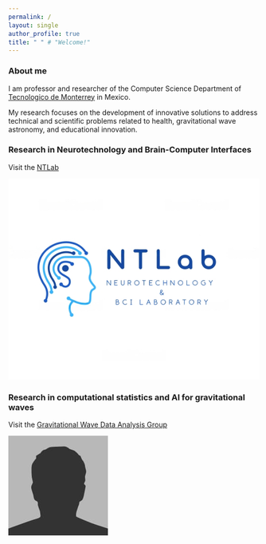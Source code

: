 ```yaml
---
permalink: /
layout: single
author_profile: true
title: " " # "Welcome!"
---
```



### About me

I am professor and researcher of the Computer Science Department of [Tecnologico de Monterrey](https://tec.mx/es) in Mexico.

My research focuses on the development of innovative solutions to address technical and scientific problems related to health, gravitational wave astronomy, and educational innovation.


### Research in Neurotechnology and Brain-Computer Interfaces

Visit the [NTLab](http://gravitationalwaves.mx/)

![imageexamples](/assets/images/NTLab_Logo.png)


###  Research in computational statistics and AI for gravitational waves

Visit the [Gravitational Wave Data Analysis Group](http://gravitationalwaves.mx/)

![imageexamples](/assets/images/bio-photo.jpg)


